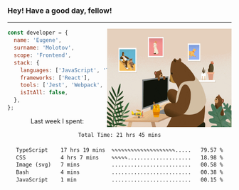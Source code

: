 ### Hey! Have a good day, fellow!
---
<img align='right' alt='GIF' vertical-align='center' src='./src/giphy.gif' width='280px' height='222px'/>

```javascript
const developer = {
  name: 'Eugene',
  surname: 'Molotov',
  scope: 'Frontend',
  stack: {
    languages: ['JavaScript', 'TypeScript'],
    frameworks: ['React'],
    tools: ['Jest', 'Webpack', 'Sass'],
    isItAll: false,
  },
};
```
<p align="center">
  Last week I spent:
</p>
<div align="center">
<!--START_SECTION:waka-->

```txt
Total Time: 21 hrs 45 mins

TypeScript    17 hrs 19 mins  ✎✎✎✎✎✎✎✎✎✎✎✎✎✎✎✎✎✎✎✎.....   79.57 %
CSS           4 hrs 7 mins    ✎✎✎✎✎....................   18.98 %
Image (svg)   7 mins          .........................   00.58 %
Bash          4 mins          .........................   00.38 %
JavaScript    1 min           .........................   00.15 %
```

<!--END_SECTION:waka-->

